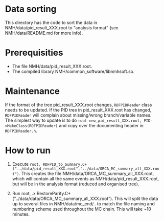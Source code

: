 Data sorting
============
This directory has the code to sort the data in NMH/data/pid_result_XXX.root to "analysis format" (see NMH/data/README.md for more info).

Prerequisities
==============
* The file NMH/data/pid_result_XXX.root.
* The compiled library NMH/common_software/libnmhsoft.so.

Maintenance
===========

If the format of the tree pid_result_XXX.root changes, ```RDFPIDReader``` class needs to be updated. If the PID tree in pid_result_XXX.root has changed, ```RDFPIDReader``` will complain about missing/wrong branch/variable names. The simplest way to update is to do ```root new_pid_result_XXX.root, PID->MakeClass(RDFPIDReader)``` and copy over the documenting header in ```RDFPIDReader.h```.

How to run
==========
1. Execute ```root, RDFPID_to_Summary.C+("../data/pid_result_XXX.root","../data/ORCA_MC_summary_all_XXX.root")```. This creates the file NMH/data/ORCA_MC_summary_all_XXX.root, which will contain all the same events as NMH/data/pid_result_XXX.root, but will be in the analysis format (reduced and organised tree).
   
2. Run root, .x RestoreParity.C+("../data/data/ORCA_MC_summary_all_XXX.root"). This will split the data up to several files in NMH/data/mc_end/.. to match the file naming and numbering scheme used throughout the MC chain. This will take ~10 minutes.